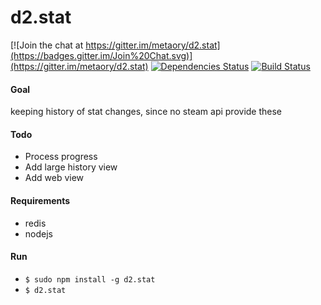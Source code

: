 # d2.stat
[![Join the chat at https://gitter.im/metaory/d2.stat](https://badges.gitter.im/Join%20Chat.svg)](https://gitter.im/metaory/d2.stat)
[![Dependencies Status](https://david-dm.org/metaory/d2.stat.svg)](https://david-dm.org/metaory/d2.stat)
[![Build Status](https://secure.travis-ci.org/metaory/d2.stat.svg)](http://travis-ci.org/metaory/d2.stat)


#### Goal
keeping history of stat changes, since no steam api provide these

#### Todo
 * Process progress
 * Add large history view
 * Add web view

#### Requirements
 * redis
 * nodejs

#### Run
* <code>$ sudo npm install -g d2.stat</code>
* <code>$ d2.stat</code>

